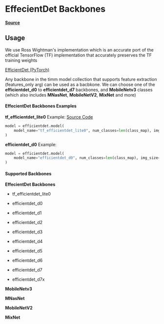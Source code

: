 # EffecientDet Backbones

[**Source**](https://github.com/rwightman/efficientdet-pytorch)


## Usage

We use Ross Wightman's implementation which is an accurate port of the official TensorFlow (TF) implementation that accurately preserves the TF training weights

[EfficientDet (PyTorch)](https://github.com/rwightman/efficientdet-pytorch)

Any backbone in the timm model collection that supports feature extraction (features_only arg) can be used as a bacbkone.
We can choose one of the **efficientdet_d0** to **efficientdet_d7** backbones, and **MobileNetv3** classes (which also includes **MNasNet**, **MobileNetV2**, **MixNet** and more)

#### **EffecientDet Backbones Examples**

**tf_efficientdet_lite0** Example: [Source Code](https://airctic.github.io/icevision/examples/efficientdet_pets_exp/)

``` python hl_lines="2"
model = efficientdet.model(
    model_name="tf_efficientdet_lite0", num_classes=len(class_map), img_size=size
)
```

**efficientdet_d0** Example:

``` python hl_lines="2"
model = efficientdet.model(
    model_name="efficientdet_d0", num_classes=len(class_map), img_size=size
)
```

#### Supported Backbones
**EffecientDet Backbones**

- tf_efficientdet_lite0

- efficientdet_d0

- efficientdet_d1

- efficientdet_d2

- efficientdet_d3

- efficientdet_d4

- efficientdet_d5

- efficientdet_d6

- efficientdet_d7

- efficientdet_d7x


**MobileNetv3**

**MNasNet**

**MobileNetV2**

**MixNet**
